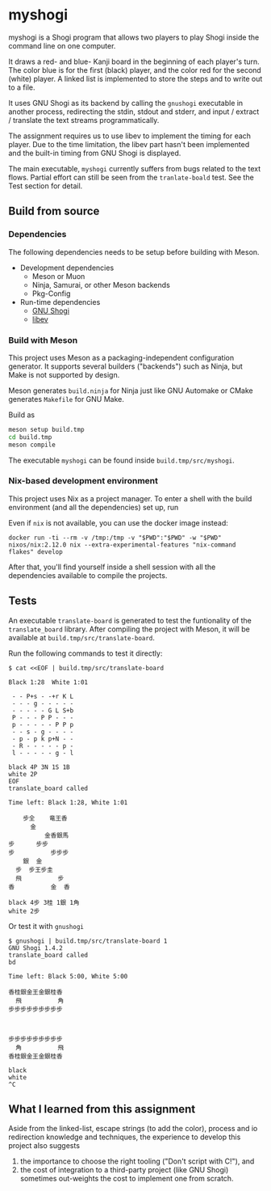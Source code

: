 # myshogi

myshogi is a Shogi program that allows two players to play Shogi inside the command line on one computer.

It draws a red- and blue- Kanji board in the beginning of each player's turn. The color blue is for the first (black) player, and the color red for the second (white) player. A linked list is implemented to store the steps and to write out to a file.

It uses GNU Shogi as its backend by calling the `gnushogi` executable in another process, redirecting the stdin, stdout and stderr, and input / extract / translate the text streams programmatically.

The assignment requires us to use libev to implement the timing for each player. Due to the time limitation, the libev part hasn't been implemented and the built-in timing from GNU Shogi is displayed.

The main executable, `myshogi` currently suffers from bugs related to the text flows. Partial effort can still be seen from the `tranlate-boald` test. See the Test section for detail.

## Build from source

### Dependencies

The following dependencies needs to be setup before building with Meson.

*   Development dependencies
    *   Meson or Muon
    *   Ninja, Samurai, or other Meson backends
    *   Pkg-Config
*   Run-time dependencies
    *   [GNU Shogi](https://www.gnu.org/software/gnushogi/)
    *   [libev](http://software.schmorp.de/pkg/libev.html)

### Build with Meson

This project uses Meson as a packaging-independent configuration generator.
It supports several builders ("backends") such as Ninja, but Make is not supported by design.

Meson generates `build.ninja` for Ninja just like GNU Automake or CMake generates `Makefile` for GNU Make.

Build as

```sh
meson setup build.tmp
cd build.tmp
meson compile
```

The executable `myshogi` can be found inside `build.tmp/src/myshogi`.

### Nix-based development environment

This project uses Nix as a project manager.
To enter a shell with the build environment (and all the dependencies) set up, run

Even if `nix` is not available, you can use the docker image instead:

```
docker run -ti --rm -v /tmp:/tmp -v "$PWD":"$PWD" -w "$PWD" nixos/nix:2.12.0 nix --extra-experimental-features "nix-command flakes" develop
```

After that, you'll find yourself inside a shell session with all the dependencies available to compile the projects.

## Tests

An executable `translate-board` is generated to test the funtionality of the `translate_board` library. After compiling the project with Meson, it will be available at `build.tmp/src/translate-board`.

Run the following commands to test it directly:

```console
$ cat <<EOF | build.tmp/src/translate-board

Black 1:28  White 1:01

 - - P+s - -+r K L
 - - - g - - - - -
 - - - - - G L S+b
 P - - - P P - - -
 p - - - - - P P p
 - - s - g - - - -
 - p - p k p+N - -
 - R - - - - - p -
 l - - - - - g - l

black 4P 3N 1S 1B
white 2P
EOF
translate_board called

Time left: Black 1:28, White 1:01

    步全    竜王香
      金
          金香銀馬
步      步步
步          步步步
    銀  金
  步  步王步圭
  飛          步
香          金  香

black 4步 3桂 1銀 1角
white 2步
```

Or test it with `gnushogi`

```console
$ gnushogi | build.tmp/src/translate-board 1
GNU Shogi 1.4.2
translate_board called
bd

Time left: Black 5:00, White 5:00

香桂銀金王金銀桂香
  飛          角  
步步步步步步步步步
                  
                  
                  
步步步步步步步步步
  角          飛  
香桂銀金王金銀桂香

black 
white 
^C

```

## What I learned from this assignment

Aside from the linked-list, escape strings (to add the color), process and io redirection knowledge and techniques,
the experience to develop this project also suggests
1.  the importance to choose the right tooling ("Don't script with C!"), and
2.  the cost of integration to a third-party project (like GNU Shogi) sometimes out-weights the cost to implement one from scratch.
